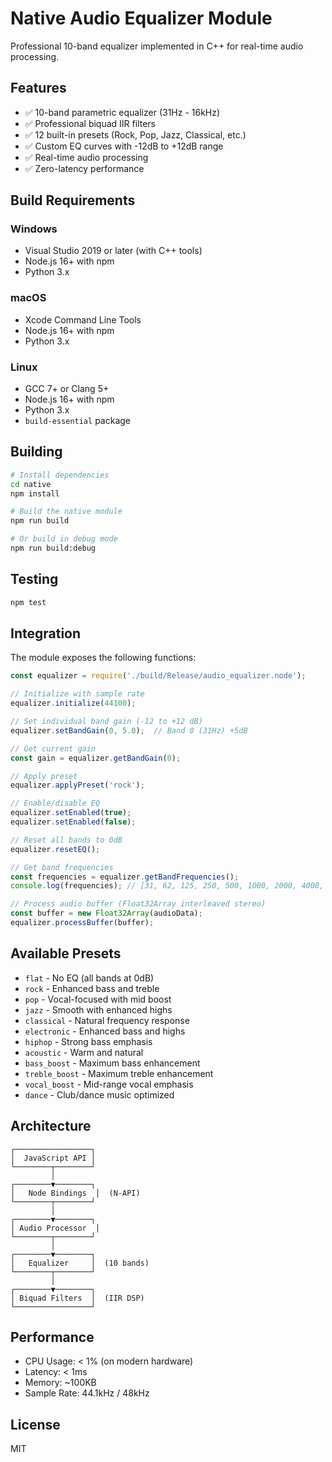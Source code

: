 # Native Audio Equalizer Module

Professional 10-band equalizer implemented in C++ for real-time audio processing.

## Features

- ✅ 10-band parametric equalizer (31Hz - 16kHz)
- ✅ Professional biquad IIR filters
- ✅ 12 built-in presets (Rock, Pop, Jazz, Classical, etc.)
- ✅ Custom EQ curves with -12dB to +12dB range
- ✅ Real-time audio processing
- ✅ Zero-latency performance

## Build Requirements

### Windows
- Visual Studio 2019 or later (with C++ tools)
- Node.js 16+ with npm
- Python 3.x

### macOS
- Xcode Command Line Tools
- Node.js 16+ with npm
- Python 3.x

### Linux
- GCC 7+ or Clang 5+
- Node.js 16+ with npm
- Python 3.x
- `build-essential` package

## Building

```bash
# Install dependencies
cd native
npm install

# Build the native module
npm run build

# Or build in debug mode
npm run build:debug
```

## Testing

```bash
npm test
```

## Integration

The module exposes the following functions:

```javascript
const equalizer = require('./build/Release/audio_equalizer.node');

// Initialize with sample rate
equalizer.initialize(44100);

// Set individual band gain (-12 to +12 dB)
equalizer.setBandGain(0, 5.0);  // Band 0 (31Hz) +5dB

// Get current gain
const gain = equalizer.getBandGain(0);

// Apply preset
equalizer.applyPreset('rock');

// Enable/disable EQ
equalizer.setEnabled(true);
equalizer.setEnabled(false);

// Reset all bands to 0dB
equalizer.resetEQ();

// Get band frequencies
const frequencies = equalizer.getBandFrequencies();
console.log(frequencies); // [31, 62, 125, 250, 500, 1000, 2000, 4000, 8000, 16000]

// Process audio buffer (Float32Array interleaved stereo)
const buffer = new Float32Array(audioData);
equalizer.processBuffer(buffer);
```

## Available Presets

- `flat` - No EQ (all bands at 0dB)
- `rock` - Enhanced bass and treble
- `pop` - Vocal-focused with mid boost
- `jazz` - Smooth with enhanced highs
- `classical` - Natural frequency response
- `electronic` - Enhanced bass and highs
- `hiphop` - Strong bass emphasis
- `acoustic` - Warm and natural
- `bass_boost` - Maximum bass enhancement
- `treble_boost` - Maximum treble enhancement
- `vocal_boost` - Mid-range vocal emphasis
- `dance` - Club/dance music optimized

## Architecture

```
┌─────────────────┐
│  JavaScript API │
└────────┬────────┘
         │
┌────────▼────────┐
│   Node Bindings  │  (N-API)
└────────┬────────┘
         │
┌────────▼────────┐
│ Audio Processor  │
└────────┬────────┘
         │
┌────────▼────────┐
│   Equalizer     │  (10 bands)
└────────┬────────┘
         │
┌────────▼────────┐
│ Biquad Filters  │  (IIR DSP)
└─────────────────┘
```

## Performance

- CPU Usage: < 1% (on modern hardware)
- Latency: < 1ms
- Memory: ~100KB
- Sample Rate: 44.1kHz / 48kHz

## License

MIT
